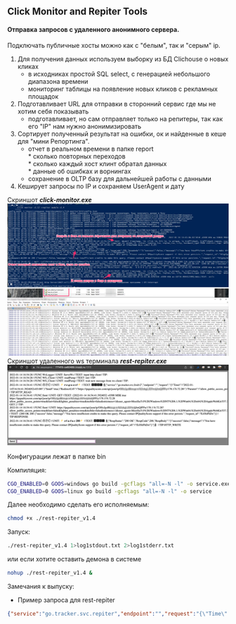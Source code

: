 ## Click Monitor and Repiter Tools 
#### Отправка запросов с удаленного анонимного сервера.
Подключать публичные хосты можно как с "белым", так и "серым" ip.  


1) Для получения данных используем выборку из БД Clichouse о новых кликах
    - в исходниках простой SQL select, с генерацией небольшого диапазона времени 
    - мониторинг таблицы на появление новых кликов с рекламных площадок
2) Подготавливает URL для отправки в сторонний сервис где мы не хотим себя показывать
    - подготавливает, но сам отправляет только на репитеры, так как его "IP" нам нужно анонимизировать
4) Сортирует полученный результат на ошибки, ок и найденные в кеше для "мини Репортинга". 
    - отчет в реальном времени в папке report  
          * сколько повторных переходов  
          * сколько каждый хост клинт обратал данных  
          * данные об ошибках и ворнингах  
    - сохранение в OLTP базу для дальнейшей работы с данными
5) Кеширует запросы по IP и сохраняем UserAgent и дату

Скриншот ***click-monitor.exe***
![Скриншот click-monitor.exe](./docs/desctop_app.png)  
<img src="./docs/report_system.png" width="550" />  
Скриншот удаленного ws терминала ***rest-repiter.exe***  
<img src="./docs/ws_logger-repiter.png" width="550" />  

Конфигурации лежат в папке bin 

Компиляция:  
```sh
CGO_ENABLED=0 GOOS=windows go build -gcflags "all=-N -l" -o service.exe
CGO_ENABLED=0 GOOS=linux go build -gcflags "all=-N -l" -o service
```

Далее необходимо сделать его исполняемым:
```sh
chmod +x ./rest-repiter_v1.4
```
Запуск:  
```sh
./rest-repiter_v1.4 1>log1stdout.txt 2>log1stderr.txt
```
или если хотите оставить демона в системе
```sh
nohup ./rest-repiter_v1.4 &
```

Замечания к выпуску:  
- Пример запроса для rest-repiter
```json
{"service":"go.tracker.svc.repiter","endpoint":"","request":"{\"Time\":\"2022-01-15T00:24:13.1951894+03:00\",\"Send\":true,\"RedirectUrl\":\"http://sky.net.kg/reciver/ip/91.193.178.11\",\"Params\":\"allow_public_access_points=true\\u0026fast=false\\u0026lighter_penalties=true\\u0026mobile=false\\u0026strictness=1\\u0026user_agent=Mozilla/5.0%20(Linux;%20arm_64;%20Android%2011;%20SM-A805F)%20AppleWebKit/537.36%20(KHTML,%20like%20Gecko)%20Chrome/94.0.4606.85%20YaApp_Android/21.117.1%20YaSearchBrowser/21.117.1%20BroPP/1.0%20SA/3%20Mobile%20Safari/537.36\",\"Method\":\"GET\",\"Body\":\"\",\"Type\":\"\"}"}
```
